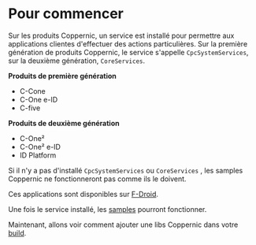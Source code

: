 Pour commencer
===============

Sur les produits Coppernic, un service est installé pour permettre aux applications clientes d'effectuer des actions particulières.
Sur la première génération de produits Coppernic, le service s'appelle `CpcSystemServices`, sur la deuxième génération, `CoreServices`.

**Produits de première génération**

- C-Cone
- C-One e-ID
- C-five

**Produits de deuxième génération**

- C-One²
- C-One² e-ID
- ID Platform

Si il n'y a pas d'installé `CpcSystemServices` ou `CoreServices` , les samples Coppernic ne fonctionneront pas comme ils le doivent.

Ces applications sont disponibles sur [F-Droid](fdroid.md).

Une fois le service installé, les [samples](https://github.com/Coppernic) pourront fonctionner.

Maintenant, allons voir comment ajouter une libs Coppernic dans votre [build](build.md).
